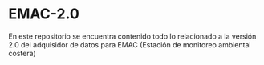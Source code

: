 # EMAC-2.0
En este repositorio se encuentra contenido todo lo relacionado a la versión 2.0 del adquisidor de datos para EMAC (Estación de monitoreo ambiental costera)
